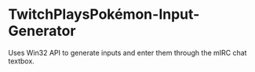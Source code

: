 # TwitchPlaysPokémon-Input-Generator

Uses Win32 API to generate inputs and enter them through the mIRC chat textbox.


